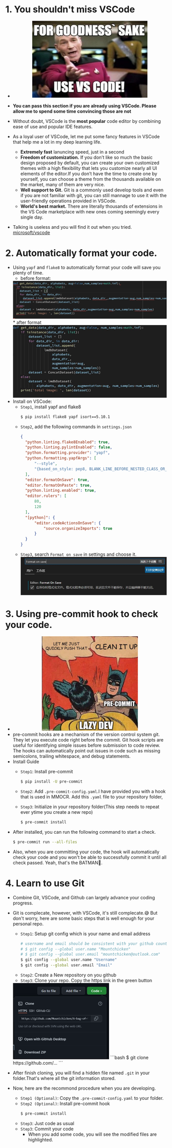 # 1. You shouldn't miss VSCode
- <center><img src='images/img1.jpg' width=360 height=240>

- **You can pass this section if you are already using VSCode. Please allow me to spend some time convincing those are not**
- Without doubt, VSCode is the **most popular** code editor by combining ease of use and popular IDE features.
- As a loyal user of VSCode, let me put some fancy features in VSCode that help me a lot in my deep learning life.
  * **Extremely fast** lanuncing speed, just in a second
  * **Freedom of customization.** If you don’t like so much the basic design proposed by default, you can create your own customized themes with a high flexibility that lets you customize nearly all UI elements of the editor.If you don’t have the time to create one by yourself, you can choose a theme from the thousands available on the market, many of them are very nice.
  * **Well support to Git.** Git is a commonly used develop tools and even if you are not familiar with git, you can still mannage to use it with the user-friendly operations provided in VSCode.
  * **World's best market.** There are literally thousands of extensions in the VS Code marketplace with new ones coming seemingly every single day.
- Talking is useless and you will find it out when you tried. [microsoft/vscode](https://github.com/microsoft/vscode)

# 2. Automatically format your code.
- Using `yapf` and `flake8` to automatically format your code will save you plenty of time.
  * before format:
  <img src='images/img2.png'>
  * after format
  <img src='images/img3.JPG'>
- Install on VSCode:
  * `Step1`, install yapf and flake8
    ```bash
    $ pip install flake8 yapf isort==5.10.1
    ```
  * `Step2`, add the following commands in `settings.json`
    ```json
    {
      "python.linting.flake8Enabled": true,
      "python.linting.pylintEnabled": false,
      "python.formatting.provider": "yapf",
      "python.formatting.yapfArgs": [
          "--style",
          "{based_on_style: pep8, BLANK_LINE_BEFORE_NESTED_CLASS_OR_DEF: true, SPLIT_BEFORE_EXPRESSION_AFTER_OPENING_PAREN: true}"
      ],
      "editor.formatOnSave": true,
      "editor.formatOnPaste": true,
      "python.linting.enabled": true,
      "editor.rulers": [
          80,
          120
      ],
      "[python]": {
          "editor.codeActionsOnSave": {
              "source.organizeImports": true
          }
      }
    }
    ```
  * `Step3`, search `Format on save` in settings and choose it.
  ![img](images/img4.JPG)

# 3. Using pre-commit hook to check your code.
- <center><img src='images/img5.JPG' width=300>
- pre-commit hooks are a mechanism of the version control system git. They let you execute code right before the commit. Git hook scripts are useful for identifying simple issues before submission to code review. The hooks can automatically point out issues in code such as missing semicolons, trailing whitespace, and debug statements.
- Install Guide
  * `Step1`: Install pre-commit
    ```bash
    $ pip install -U pre-commit
    ```
  * `Step2`: Add `.pre-commit-config.yaml`.I have provided you with a hook that is used in MMOCR. Add this `.yaml` file to your repository folder,

  * `Step3`: Initialize in your repository folder(This step needs to repeat ever ytime you create a new repo)
    ```bash
    $ pre-commit install
    ```
- After installed, you can run the following command to start a check.
  ```bash
  $ pre-commit run --all-files
  ```
- Also, when you are committing your code, the hook will automatically check your code and you won't be able to successfully commit it until all check passed. Yeah, that's the BATMAN🦇.

# 4. Learn to use Git
- Combine Git, VSCode, and Github can largely advance your coding progress.
- Git is complecate, however, with VSCode, it's still complecate.😅 But don't worry, here are some basic steps that is well enough for your personal repo.
  - `Step1`: Setup git config which is your name and email address
    ```bash
    # username and email should be consistent with your github count, E.g.
    # $ git config --global user.name "Mountchicken"
    # $ git config --global user.email "mountchicken@outlook.com"
    $ git config --global user.name "Username"
    $ git config --global user.email "Email"
    ```
  - `Step2`: Create a New repository on you github
  - `Step3`: Clone your repo. Copy the https link in the green button
  <img src='images/img6.png' width=300>
    ```bash
    $ git clone https://github.com/...
    ```

- After finish cloning, you will find a hidden file named `.git` in your folder.That's where all the git information stored.
- Now, here are the recommond procedure when you are developing.
  - `Step1 (Optional)`: Copy the `.pre-commit-config.yaml` to your folder.
  - `Step2 (Optional)`: Install pre-commit hook
    ```bash
    $ pre-commit install
    ```
  - `Step3`: Just code as usual
  - `Step3`: Commit your code
    * When you add some code, you will see the modified files are highlighted.
